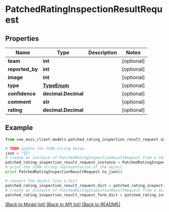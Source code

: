 # PatchedRatingInspectionResultRequest


## Properties

Name | Type | Description | Notes
------------ | ------------- | ------------- | -------------
**team** | **int** |  | [optional] 
**reported_by** | **int** |  | [optional] 
**image** | **int** |  | [optional] 
**type** | [**TypeEnum**](TypeEnum.md) |  | [optional] 
**confidence** | **decimal.Decimal** |  | [optional] 
**comment** | **str** |  | [optional] 
**rating** | **decimal.Decimal** |  | [optional] 

## Example

```python
from vue_avis_client.models.patched_rating_inspection_result_request import PatchedRatingInspectionResultRequest

# TODO update the JSON string below
json = "{}"
# create an instance of PatchedRatingInspectionResultRequest from a JSON string
patched_rating_inspection_result_request_instance = PatchedRatingInspectionResultRequest.from_json(json)
# print the JSON string representation of the object
print PatchedRatingInspectionResultRequest.to_json()

# convert the object into a dict
patched_rating_inspection_result_request_dict = patched_rating_inspection_result_request_instance.to_dict()
# create an instance of PatchedRatingInspectionResultRequest from a dict
patched_rating_inspection_result_request_form_dict = patched_rating_inspection_result_request.from_dict(patched_rating_inspection_result_request_dict)
```
[[Back to Model list]](../README.md#documentation-for-models) [[Back to API list]](../README.md#documentation-for-api-endpoints) [[Back to README]](../README.md)


